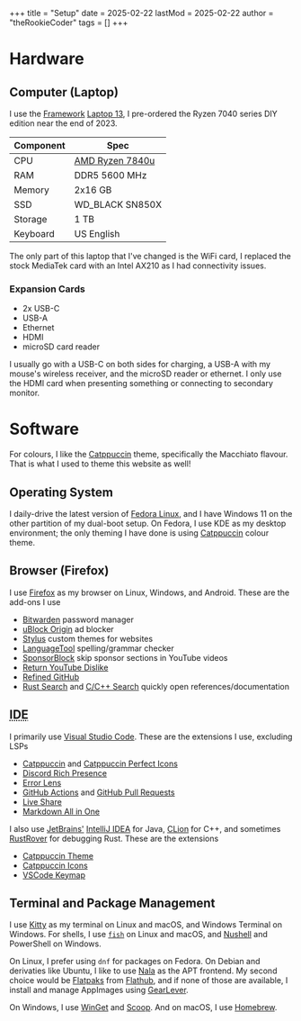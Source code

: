 +++
title = "Setup"
date = 2025-02-22
lastMod = 2025-02-22
author = "theRookieCoder"
tags = []
+++

# Hardware

## Computer (Laptop)

I use the [Framework](https://frame.work) [Laptop 13](https://frame.work/laptop13), I pre-ordered the Ryzen 7040 series DIY edition near the end of 2023.

| Component | Spec              |
| --------- | ----------------- |
| CPU       | [AMD Ryzen 7840u] |
| RAM       | DDR5 5600 MHz     |
| Memory    | 2x16 GB           |
| SSD       | WD_BLACK SN850X   |
| Storage   | 1 TB              |
| Keyboard  | US English        |

[AMD Ryzen 7840u]: https://www.amd.com/en/products/processors/laptop/ryzen/7000-series/amd-ryzen-7-7840u.html

The only part of this laptop that I've changed is the WiFi card, I replaced the stock MediaTek card with an Intel AX210 as I had connectivity issues.

### Expansion Cards

- 2x USB-C
- USB-A
- Ethernet
- HDMI
- microSD card reader

I usually go with a USB-C on both sides for charging, a USB-A with my mouse's wireless receiver, and the microSD reader or ethernet. I only use the HDMI card when presenting something or connecting to secondary monitor.

# Software

For colours, I like the [Catppuccin](https://catppuccin.com) theme, specifically the Macchiato flavour. That is what I used to theme this website as well!

## Operating System

I daily-drive the latest version of [Fedora Linux](https://fedoraproject.org), and I have Windows 11 on the other partition of my dual-boot setup. On Fedora, I use KDE as my desktop environment; the only theming I have done is using [Catppuccin](https://github.com/catppuccin/kde) colour theme.

## Browser (Firefox)

I use [Firefox](https://mozilla.org/firefox) as my browser on Linux, Windows, and Android. These are the add-ons I use

- [Bitwarden](https://addons.mozilla.org/en-US/firefox/addon/bitwarden-password-manager) password manager
- [uBlock Origin](https://addons.mozilla.org/en-US/firefox/addon/ublock-origin) ad blocker
- [Stylus](https://addons.mozilla.org/en-US/firefox/addon/styl-us) custom themes for websites
- [LanguageTool](https://addons.mozilla.org/en-US/firefox/addon/languagetool) spelling/grammar checker
- [SponsorBlock](https://addons.mozilla.org/en-US/firefox/addon/sponsorblock) skip sponsor sections in YouTube videos
- [Return YouTube Dislike](https://addons.mozilla.org/en-US/firefox/addon/return-youtube-dislikes)
- [Refined GitHub](https://addons.mozilla.org/en-US/firefox/addon/refined-github-)
- [Rust Search](https://addons.mozilla.org/en-US/firefox/addon/rust-search-extension) and [C/C++ Search](https://addons.mozilla.org/en-US/firefox/addon/c-c-search-extension) quickly open references/documentation

## <abbr title="Integrated Development Environment">IDE</abbr>

I primarily use [Visual Studio Code](https://code.visualstudio.com). These are the extensions I use, excluding LSPs

- [Catppuccin](https://marketplace.visualstudio.com/items?itemName=Catppuccin.catppuccin-vsc) and [Catppuccin Perfect Icons](https://marketplace.visualstudio.com/items?itemName=thang-nm.catppuccin-perfect-icons)
- [Discord Rich Presence](https://marketplace.visualstudio.com/items?itemName=LeonardSSH.vscord)
- [Error Lens](https://marketplace.visualstudio.com/items?itemName=usernamehw.errorlens)
- [GitHub Actions](https://marketplace.visualstudio.com/items?itemName=github.vscode-github-actions) and [GitHub Pull Requests](https://marketplace.visualstudio.com/items?itemName=GitHub.vscode-pull-request-github)
- [Live Share](https://marketplace.visualstudio.com/items?itemName=ms-vsliveshare.vsliveshare)
- [Markdown All in One](https://marketplace.visualstudio.com/items?itemName=yzhang.markdown-all-in-one)

I also use [JetBrains'](https://jetbrains.com) [IntelliJ IDEA](https://jetbrains.com/idea) for Java, [CLion](https://jetbrains.com/clion) for C++, and sometimes [RustRover](https://jetbrains.com/rust) for debugging Rust. These are the extensions

- [Catppuccin Theme](https://plugins.jetbrains.com/plugin/18682-catppuccin-theme)
- [Catppuccin Icons](https://plugins.jetbrains.com/plugin/23029-catppuccin-icons)
- [VSCode Keymap](https://plugins.jetbrains.com/plugin/12062-vscode-keymap)

## Terminal and Package Management

I use [Kitty](https://sw.kovidgoyal.net/kitty) as my terminal on Linux and macOS, and Windows Terminal on Windows. For shells, I use [`fish`](https://fishshell.com) on Linux and macOS, and [Nushell](https://nushell.sh) and PowerShell on Windows.

On Linux, I prefer using `dnf` for packages on Fedora. On Debian and derivaties like Ubuntu, I like to use [Nala](https://github.com/volitank/nala) as the APT frontend. My second choice would be [Flatpaks](https://flatpak.org) from [Flathub](https://flathub.org), and if none of those are available, I install and manage AppImages using [GearLever](https://mijorus.it/projects/gearlever).

On Windows, I use [WinGet](https://learn.microsoft.com/en-us/windows/package-manager) and [Scoop](https://scoop.sh). And on macOS, I use [Homebrew](https://brew.sh).
